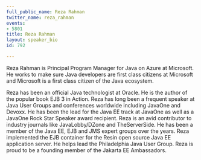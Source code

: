 ```yaml
---
full_public_name: Reza Rahman
twitter_name: reza_rahman
events:
- 5801
title: Reza Rahman
layout: speaker_bio
id: 792

---
```

Reza Rahman is Principal Program Manager for Java on Azure at Microsoft. He works to make sure Java developers are first class citizens at Microsoft and Microsoft is a first class citizen of the Java ecosystem. 

Reza has been an official Java technologist at Oracle. He is the author of the popular book EJB 3 in Action. Reza has long been a frequent speaker at Java User Groups and conferences worldwide including JavaOne and Devoxx. He has been the lead for the Java EE track at JavaOne as well as a JavaOne Rock Star Speaker award recipient. Reza is an avid contributor to industry journals like JavaLobby/DZone and TheServerSide. He has been a member of the Java EE, EJB and JMS expert groups over the years. Reza implemented the EJB container for the Resin open source Java EE application server. He helps lead the Philadelphia Java User Group. Reza is proud to be a founding member of the Jakarta EE Ambassadors.